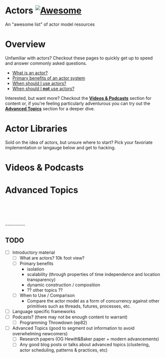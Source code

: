 # Actors [![Awesome](https://img.shields.io/badge/__-awesome-blue)](https://github.com/JohnMurray/awesome-actors)

An "awesome list" of actor model resources

# Overview

Unfamiliar with actors? Checkout these pages to quickly get up to speed and answer commonly
asked questions.

  + [What is an actor?][what_is_an_actor]
  + [Primary benefits of an actor system][primary_benefits]
  + [When should I use actors?][should_use]
  + [When should I __not__ use actors?][should_not_use]

Interested, but want more? Checkout the [__Videos & Podcasts__](#videos--podcasts) section for
content or, if you're feeling particularly adventurous you can try out the
[__Advanced Topics__](#advanced-topics) section for a deeper dive.


  [what_is_an_actor]: overview/what-is-an-actor.md
  [primary_benefits]: overview/primary-benefits-of-an-actor-system.md
  [should_use]:       overview/when-should-i-use-actors.md
  [should_not_use]:   overview/when-should-i-not-use-actors.md


# Actor Libraries

Sold on the idea of actors, but unsure where to start? Pick your favoriate implementation or
langauge below and get to hacking.


# Videos & Podcasts

# Advanced Topics


<br />
<br />
<br />
<br />
----------

## TODO

  + [ ] Introductory material
    + [ ] What are actors? 10k foot view?
    + [ ] Primary benefits
      + isolation
      + scalability (through properties of time independence and location transparency)
      + dynamic construction / composition
      + ?? other topics ??
    + [ ] When to Use / Comparison
      + Compare the actor model as a form of concurrency against other primitives
        such as threads, futures, processes, etc.

  + [ ] Language specific frameworks
  + [ ] Podcasts? (there may not be enough content to warrant)
    + [ ] Programming Throwdown (ep82)

  + [ ] Advanced Topics (good to segment out information to avoid overwhelming newcomers)
    + [ ] Research papers (OG Hewitt&Baker paper + modern advancements)
    + [ ] Any good blog posts or talks about advanced topics (clustering, actor scheduling,
          patterns & practices, etc)
